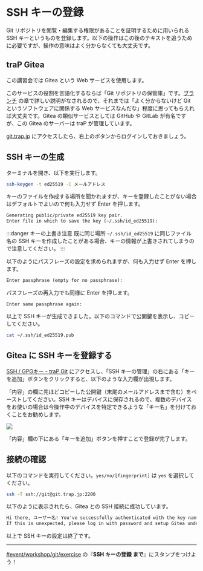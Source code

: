 # SSH キーの登録

Git リポジトリを閲覧・編集する権限があることを証明するために用いられる SSH キーというものを登録します。以下の操作はこの後のテキストを追うために必要ですが、操作の意味はよく分からなくても大丈夫です。

## traP Gitea

この講習会では Gitea という Web サービスを使用します。

このサービスの役割を言語化するならば「Git リポジトリの保管庫」です。[ブランチ](/text/chapter-1/branch.html#gitea-の役割) の章で詳しい説明がなされるので、それまでは「よく分からないけど Git というソフトウェアに関係する Web サービスなんだな」程度に思ってもらえれば大丈夫です。Gitea の類似サービスとしては GitHub や GitLab が有名ですが、この Gitea のサーバーは traP が管理しています。

[git.trap.jp](https://git.trap.jp/) にアクセスしたら、右上のボタンからログインしておきましょう。

## SSH キーの生成

ターミナルを開き、以下を実行します。

```sh
ssh-keygen -t ed25519 -C メールアドレス
```

キーのファイルを作成する場所を聞かれますが、キーを登録したことがない場合はデフォルトでよいので何も入力せず Enter を押します。

```txt
Generating public/private ed25519 key pair.
Enter file in which to save the key (~/.ssh/id_ed25519):
```

:::danger キーの上書き注意
既に同じ場所 `~/.ssh/id_ed25519` に同じファイル名の SSH キーを作成したことがある場合、キーの情報が上書きされてしまうので注意してください。
:::

以下のようにパスフレーズの設定を求められますが、何も入力せず Enter を押します。

```txt
Enter passphrase (empty for no passphrase):
```

パスフレーズの再入力でも同様に Enter を押します。

```
Enter same passphrase again:
```

以上で SSH キーが生成できました。以下のコマンドで公開鍵を表示し、コピーしてください。

```sh
cat ~/.ssh/id_ed25519.pub
```

## Gitea に SSH キーを登録する

[SSH / GPGキー - traP Git](https://git.trap.jp/user/settings/keys) にアクセスし、「SSH キーの管理」の右にある「キーを追加」ボタンをクリックすると、以下のような入力欄が出現します。

「内容」の欄に先ほどコピーした公開鍵（末尾のメールアドレスまで含む）をペーストしてください。SSH キーはデバイスに保存されるので、複数のデバイスをお使いの場合は今操作中のデバイスを特定できるような「キー名」を付けておくことをお勧めします。

![](https://md.trap.jp/uploads/upload_8996c3b254e647f7fcc4bc7c8297e546.png)

「内容」欄の下にある「キーを追加」ボタンを押すことで登録が完了します。

## 接続の確認

以下のコマンドを実行してください。`yes/no/[fingerprint]` は `yes` を選択してください。

```sh
ssh -T ssh://git@git.trap.jp:2200
```

以下のように表示されたら、Gitea との SSH 接続に成功しています。

```txt
Hi there, ユーザー名! You've successfully authenticated with the key named キー名, but Gitea does not provide shell access.
If this is unexpected, please log in with password and setup Gitea under another user.
```

以上で SSH キーの設定は終了です。

---

[#event/workshop/git/exercise](https://q.trap.jp/channels/event/workshop/git/exercise) の『**SSH キーの登録 まで**』にスタンプをつけよう！